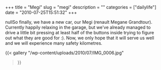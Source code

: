 +++
title = "Megi"
slug = "megi"
description = ""
categories = ["dailylife"]
date = "2010-07-25T15:51:32"
+++

nullSo finally, we have a new car, our Megi (renault Megane Grandtour). Currently happily relaxing in
the garage, but we've already managed to drive a little bit pressing at least half of the buttons
inside trying to figure out what they are good for :). Now, we only hope that it will serve us well
and we will experience many safety kilometres.

{{< gallery
    "/wp-content/uploads/2010/07/IMG_0006.jpg"
>}}
